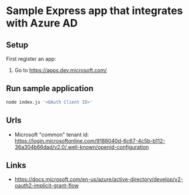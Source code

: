 # Sample Express app that integrates with Azure AD

## Setup

First register an app:

1. Go to https://apps.dev.microsoft.com/

## Run sample application

``` bash
node index.js '<OAuth Client ID>'
```

## Urls

* Microsoft "common" tenant id: https://login.microsoftonline.com/9188040d-6c67-4c5b-b112-36a304b66dad/v2.0/.well-known/openid-configuration

## Links

* https://docs.microsoft.com/en-us/azure/active-directory/develop/v2-oauth2-implicit-grant-flow
